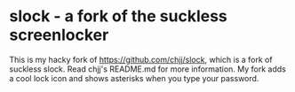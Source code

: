 # slock - a fork of the suckless screenlocker

This is my hacky fork of https://github.com/chjj/slock, which is a fork of
suckless slock. Read chjj's README.md for more information. My fork adds a cool
lock icon and shows asterisks when you type your password.
